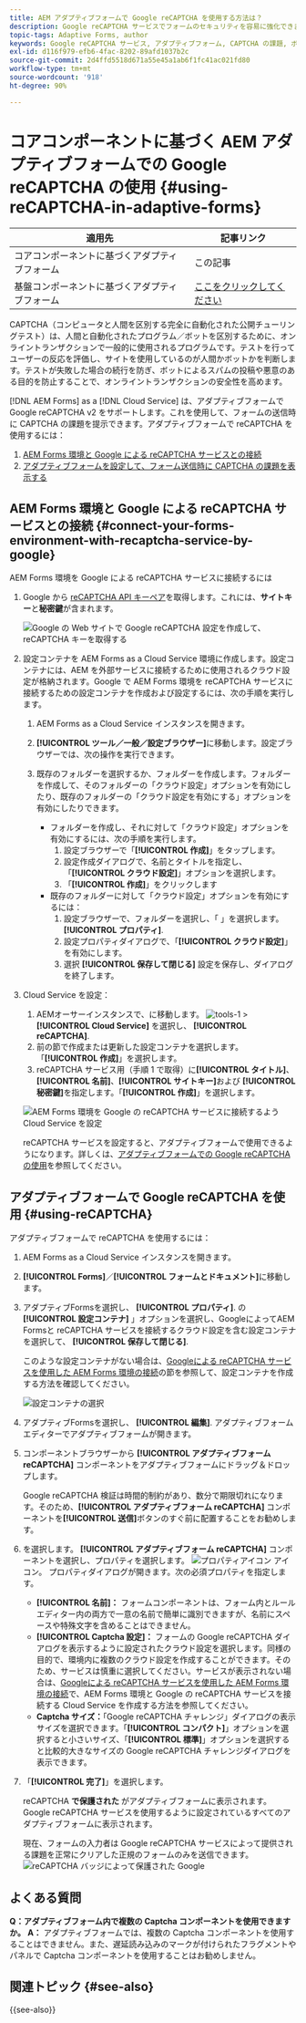 ```yaml
---
title: AEM アダプティブフォームで Google reCAPTCHA を使用する方法は？
description: Google reCAPTCHA サービスでフォームのセキュリティを容易に強化できます。ステップバイステップガイドをご用意しております。
topic-tags: Adaptive Forms, author
keywords: Google reCAPTCHA サービス, アダプティブフォーム, CAPTCHA の課題, ボットの回避, コアコンポーネント, フォーム送信セキュリティ, フォームスパムの防止
exl-id: d116f979-efb6-4fac-8202-89afd1037b2c
source-git-commit: 2d4ffd5518d671a55e45a1ab6f1fc41ac021fd80
workflow-type: tm+mt
source-wordcount: '918'
ht-degree: 90%

---
```


# コアコンポーネントに基づく AEM アダプティブフォームでの Google reCAPTCHA の使用 {#using-reCAPTCHA-in-adaptive-forms}

| 適用先 | 記事リンク |
| -------- | ---------------------------- |
| コアコンポーネントに基づくアダプティブフォーム | この記事 |
| 基盤コンポーネントに基づくアダプティブフォーム | [ここをクリックしてください](/help/forms/captcha-adaptive-forms.md) |

CAPTCHA（コンピュータと人間を区別する完全に自動化された公開チューリングテスト）は、人間と自動化されたプログラム／ボットを区別するために、オンライントランザクションで一般的に使用されるプログラムです。テストを行ってユーザーの反応を評価し、サイトを使用しているのが人間かボットかを判断します。テストが失敗した場合の続行を防ぎ、ボットによるスパムの投稿や悪意のある目的を防止することで、オンライントランザクションの安全性を高めます。

[!DNL AEM Forms] as a [!DNL Cloud Service] は、アダプティブフォームで Google reCAPTCHA v2 をサポートします。これを使用して、フォームの送信時に CAPTCHA の課題を提示できます。アダプティブフォームで reCAPTCHA を使用するには：

1. [AEM Forms 環境と Google による reCAPTCHA サービスとの接続](#connect-your-forms-environment-with-recaptcha-service-by-google)
1. [アダプティブフォームを設定して、フォーム送信時に CAPTCHA の課題を表示する](#using-reCAPTCHA)

## AEM Forms 環境と Google による reCAPTCHA サービスとの接続 {#connect-your-forms-environment-with-recaptcha-service-by-google}

AEM Forms 環境を Google による reCAPTCHA サービスに接続するには

1. Google から [reCAPTCHA API キーペア](https://www.google.com/recaptcha/admin)を取得します。これには、**サイトキー**&#x200B;と&#x200B;**秘密鍵**&#x200B;が含まれます。

   ![Google の Web サイトで Google reCAPTCHA 設定を作成して、reCAPTCHA キーを取得する](/help/forms/assets/google-captcha.gif)
1. 設定コンテナを AEM Forms as a Cloud Service 環境に作成します。設定コンテナには、AEM を外部サービスに接続するために使用されるクラウド設定が格納されます。Google で AEM Forms 環境を reCAPTCHA サービスに接続するための設定コンテナを作成および設定するには、次の手順を実行します。
   1. AEM Forms as a Cloud Service インスタンスを開きます。
   1. **[!UICONTROL ツール／一般／設定ブラウザー]**&#x200B;に移動します。設定ブラウザーでは、次の操作を実行できます。
   1. 既存のフォルダーを選択するか、フォルダーを作成します。フォルダーを作成して、そのフォルダーの「クラウド設定」オプションを有効にしたり、既存のフォルダーの「クラウド設定を有効にする」オプションを有効にしたりできます。

      * フォルダーを作成し、それに対して「クラウド設定」オプションを有効にするには、次の手順を実行します。
         1. 設定ブラウザーで「**[!UICONTROL 作成]**」をタップします。
         1. 設定作成ダイアログで、名前とタイトルを指定し、「**[!UICONTROL クラウド設定]**」オプションを選択します。
         1. 「**[!UICONTROL 作成]**」をクリックします
      * 既存のフォルダーに対して「クラウド設定」オプションを有効にするには：
         1. 設定ブラウザーで、フォルダーを選択し、「 」を選択します。 **[!UICONTROL プロパティ]**.
         1. 設定プロパティダイアログで、「**[!UICONTROL クラウド設定]**」を有効にします。
         1. 選択 **[!UICONTROL 保存して閉じる]** 設定を保存し、ダイアログを終了します。

1. Cloud Service を設定：
   1. AEMオーサーインスタンスで、に移動します。 ![tools-1](assets/tools-1.png) > **[!UICONTROL Cloud Service]** を選択し、 **[!UICONTROL reCAPTCHA]**.
   1. 前の節で作成または更新した設定コンテナを選択します。「**[!UICONTROL 作成]**」を選択します。
   1. reCAPTCHA サービス用（手順 1 で取得）に&#x200B;**[!UICONTROL タイトル]**、**[!UICONTROL 名前]**、**[!UICONTROL サイトキー]**&#x200B;および **[!UICONTROL 秘密鍵]**&#x200B;を指定します。「**[!UICONTROL 作成]**」を選択します。

   ![AEM Forms 環境を Google の reCAPTCHA サービスに接続するよう Cloud Service を設定](/help/forms/assets/captcha-configuration.gif)

   reCAPTCHA サービスを設定すると、アダプティブフォームで使用できるようになります。詳しくは、[アダプティブフォームでの Google reCAPTCHA の使用](#using-reCAPTCHA)を参照してください。

## アダプティブフォームで Google reCAPTCHA を使用 {#using-reCAPTCHA}

アダプティブフォームで reCAPTCHA を使用するには：

1. AEM Forms as a Cloud Service インスタンスを開きます。
1. **[!UICONTROL Forms]**／**[!UICONTROL フォームとドキュメント]**&#x200B;に移動します。
1. アダプティブFormsを選択し、 **[!UICONTROL プロパティ]**. の **[!UICONTROL 設定コンテナ]** 」オプションを選択し、GoogleによってAEM Formsと reCAPTCHA サービスを接続するクラウド設定を含む設定コンテナを選択して、 **[!UICONTROL 保存して閉じる]**.

   このような設定コンテナがない場合は、[Googleによる reCAPTCHA サービスを使用した AEM Forms 環境の接続](#connect-your-forms-environment-with-recaptcha-service-by-google)の節を参照して、設定コンテナを作成する方法を確認してください。

   ![設定コンテナの選択](/help/forms/assets/captcha-properties.png)

1. アダプティブFormsを選択し、 **[!UICONTROL 編集]**. アダプティブフォームエディターでアダプティブフォームが開きます。
1. コンポーネントブラウザーから **[!UICONTROL アダプティブフォーム reCAPTCHA]** コンポーネントをアダプティブフォームにドラッグ＆ドロップします。

   Google reCAPTCHA 検証は時間的制約があり、数分で期限切れになります。そのため、**[!UICONTROL アダプティブフォーム reCAPTCHA]** コンポーネントを&#x200B;**[!UICONTROL 送信]**&#x200B;ボタンのすぐ前に配置することをお勧めします。

1. を選択します。 **[!UICONTROL アダプティブフォーム reCAPTCHA]** コンポーネントを選択し、プロパティを選択します。 ![プロパティアイコン](assets/configure-icon.svg) アイコン。 プロパティダイアログが開きます。次の必須プロパティを指定します。
   * **[!UICONTROL 名前]：** フォームコンポーネントは、フォーム内とルールエディター内の両方で一意の名前で簡単に識別できますが、名前にスペースや特殊文字を含めることはできません。
   * **[!UICONTROL Captcha 設定]：** フォームの Google reCAPTCHA ダイアログを表示するように設定されたクラウド設定を選択します。同様の目的で、環境内に複数のクラウド設定を作成することができます。そのため、サービスは慎重に選択してください。サービスが表示されない場合は、[Googleによる reCAPTCHA サービスを使用した AEM Forms 環境の接続](#connect-your-forms-environment-with-recaptcha-service-by-google)で、AEM Forms 環境と Google の reCAPTCHA サービスを接続する Cloud Service を作成する方法を参照してください。
   * **Captcha サイズ：**「Google reCAPTCHA チャレンジ」ダイアログの表示サイズを選択できます。「**[!UICONTROL コンパクト]**」オプションを選択すると小さいサイズ、「**[!UICONTROL 標準]**」オプションを選択すると比較的大きなサイズの Google reCAPTCHA チャレンジダイアログを表示できます。

1. 「**[!UICONTROL 完了]**」を選択します。

   reCAPTCHA **で保護された** がアダプティブフォームに表示されます。Google reCAPTCHA サービスを使用するように設定されているすべてのアダプティブフォームに表示されます。

   現在、フォームの入力者は Google reCAPTCHA サービスによって提供される課題を正常にクリアした正規のフォームのみを送信できます。
   ![reCAPTCHA バッジによって保護された Google](/help/forms/assets/google-recaptcha-v2.png)

<!--
### Show or hide CAPTCHA component based on rules {#show-hide-captcha}

You can select to show or hide the CAPTCHA component based on rules that you apply on a component in an Adaptive Form. Select the component, select ![edit rules](assets/edit-rules-icon.svg), and select **[!UICONTROL Create]** to create a rule. For more information on creating rules, see [Rule Editor](rule-editor.md).

For example, the CAPTCHA component must display in an Adaptive Form only if the Currency Value field in the form has a value of more than 25000.

Select the **[!UICONTROL Currency Value]** field in the form and create the following rules:

![Show or hide rules](assets/rules-show-hide-captcha.png)

   >[!NOTE]
   >
   > When you select a reCAPTCHA v2 configuration and the size is set to [!UICONTROL Invisible], the show/hide option remains disabled.

   -->

## よくある質問

**Q：アダプティブフォーム内で複数の Captcha コンポーネントを使用できますか。**
**A：** アダプティブフォームでは、複数の Captcha コンポーネントを使用することはできません。また、遅延読み込みのマークが付けられたフラグメントやパネルで Captcha コンポーネントを使用することはお勧めしません。

## 関連トピック {#see-also}

{{see-also}}